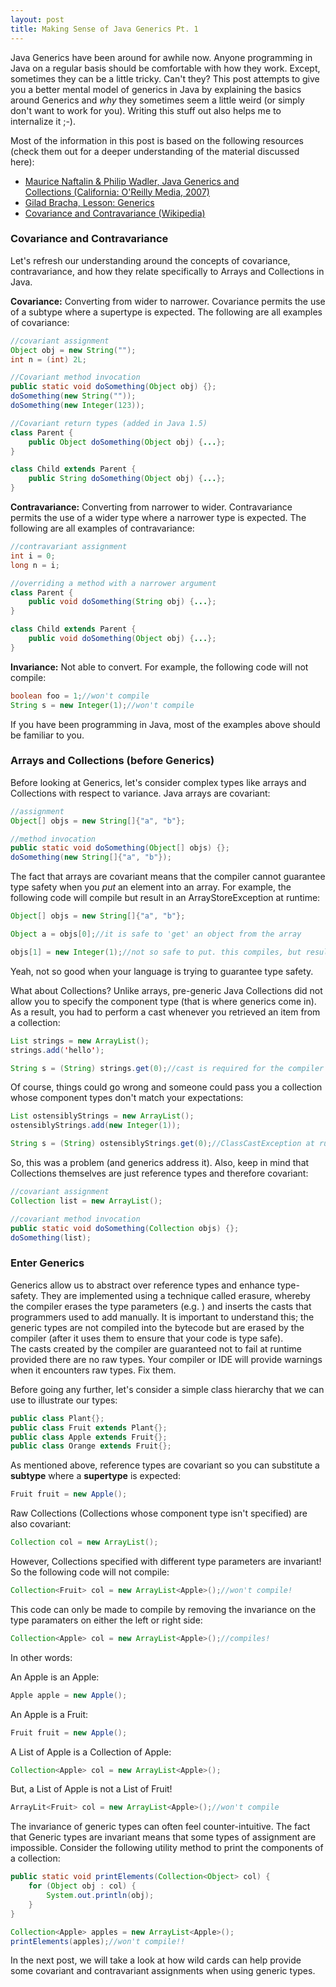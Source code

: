 ```yaml
---
layout: post
title: Making Sense of Java Generics Pt. 1
---
```


Java Generics have been around for awhile now. Anyone programming in Java on a regular basis should be comfortable with how they work. Except, sometimes they can be a little tricky. Can't they? This post attempts to give you a better mental model of generics in Java by explaining the basics around Generics and _why_ they sometimes seem a little weird (or simply don't want to work for you). Writing this stuff out also helps me to internalize it ;-). 

Most of the information in this post is based on the following resources (check them out for a deeper understanding of the material discussed here):

* [Maurice Naftalin & Philip Wadler, Java Generics and Collections (California: O'Reilly Media, 2007)](http://oreilly.com/catalog/9780596527754 "Java Generics and Collections")
* [Gilad Bracha, Lesson: Generics](http://docs.oracle.com/javase/tutorial/extra/generics/index.html "Lesson: Generics")
* [Covariance and Contravariance (Wikipedia)](https://en.wikipedia.org/wiki/Covariance_and_contravariance_(computer_science) "Covariance and Contravariance")

### Covariance and Contravariance

Let's refresh our understanding around the concepts of covariance, contravariance, and how they relate specifically to Arrays and Collections in Java.

__Covariance:__ Converting from wider to narrower. Covariance permits the use of a subtype where a supertype is expected. The following are all examples of covariance:

```java
//covariant assignment
Object obj = new String("");
int n = (int) 2L;

//Covariant method invocation
public static void doSomething(Object obj) {};
doSomething(new String(""));
doSomething(new Integer(123));

//Covariant return types (added in Java 1.5)
class Parent {
    public Object doSomething(Object obj) {...};
}

class Child extends Parent {
    public String doSomething(Object obj) {...};
}
```

__Contravariance:__ Converting from narrower to wider. Contravariance permits the use of a wider type where a narrower type is expected. The following are all examples of contravariance:

```java
//contravariant assignment
int i = 0;
long n = i;

//overriding a method with a narrower argument
class Parent {
    public void doSomething(String obj) {...};
}

class Child extends Parent {
    public void doSomething(Object obj) {...};
}
```

__Invariance:__ Not able to convert. For example, the following code will not compile:

```java
boolean foo = 1;//won't compile
String s = new Integer(1);//won't compile
```

If you have been programming in Java, most of the examples above should be familiar to you.

### Arrays and Collections (before Generics)

Before looking at Generics, let's consider complex types like arrays and Collections with respect to variance. Java arrays are covariant:

```java
//assignment
Object[] objs = new String[]{"a", "b"};

//method invocation
public static void doSomething(Object[] objs) {};
doSomething(new String[]{"a", "b"});
```
The fact that arrays are covariant means that the compiler cannot guarantee type safety when you _put_ an element into an array. For example, the following code will compile but result in an ArrayStoreException at runtime:

```java
Object[] objs = new String[]{"a", "b"};

Object a = objs[0];//it is safe to 'get' an object from the array

objs[1] = new Integer(1);//not so safe to put. this compiles, but results in the ArrayStoreException
```

Yeah, not so good when your language is trying to guarantee type safety.

What about Collections? Unlike arrays, pre-generic Java Collections did not allow you to specify the component type (that is where generics come in). As a result, you had to perform a cast whenever you retrieved an item from a collection:

```java
List strings = new ArrayList();
strings.add('hello');

String s = (String) strings.get(0);//cast is required for the compiler
```

Of course, things could go wrong and someone could pass you a collection whose component types don't match your expectations:

```java
List ostensiblyStrings = new ArrayList();
ostensiblyStrings.add(new Integer(1));

String s = (String) ostensiblyStrings.get(0);//ClassCastException at runtime!
```

So, this was a problem (and generics address it). Also, keep in mind that Collections themselves are just reference types and therefore covariant:

```java
//covariant assignment
Collection list = new ArrayList();

//covariant method invocation
public static void doSomething(Collection objs) {};
doSomething(list);
```

### Enter Generics

Generics allow us to abstract over reference types and enhance type-safety. They are implemented using a technique called erasure, whereby the compiler erases the type parameters (e.g. <String>) and inserts the casts that programmers used to add manually. It is important to understand this; the generic types are not compiled into the bytecode but are erased by the compiler (after it uses them to ensure that your code is type safe). The casts created by the compiler are guaranteed not to fail at runtime provided there are no raw types. Your compiler or IDE will provide warnings when it encounters raw types.  Fix them.

Before going any further, let's consider a simple class hierarchy that we can use to illustrate our types:

```java
public class Plant{};
public class Fruit extends Plant{};
public class Apple extends Fruit{};
public class Orange extends Fruit{};
```

As mentioned above, reference types are covariant so you can substitute a __subtype__ where a __supertype__ is expected:

```java
Fruit fruit = new Apple();
```

Raw Collections (Collections whose component type isn't specified) are also covariant:

```java
Collection col = new ArrayList();
```

However, Collections specified with different type parameters are invariant! So the following code will not compile:

```java
Collection<Fruit> col = new ArrayList<Apple>();//won't compile!
```

This code can only be made to compile by removing the invariance on the type paramaters on either the left or right side:

```java
Collection<Apple> col = new ArrayList<Apple>();//compiles!
```

In other words:

An Apple is an Apple:

```java
Apple apple = new Apple();
```

An Apple is a Fruit:

```java
Fruit fruit = new Apple();
```

A List of Apple is a Collection of Apple:

```java
Collection<Apple> col = new ArrayList<Apple>();
```

But, a List of Apple is not a List of Fruit! 

```java
ArrayLit<Fruit> col = new ArrayList<Apple>();//won't compile
```

The invariance of generic types can often feel counter-intuitive. The fact that Generic types are invariant means that some types of assignment are impossible. Consider the following utility method to print the components of a collection:

```java
public static void printElements(Collection<Object> col) {
    for (Object obj : col) {
        System.out.println(obj);
    }
}

Collection<Apple> apples = new ArrayList<Apple>();
printElements(apples);//won't compile!!
```

In the next post, we will take a look at how wild cards can help provide some covariant and contravariant assignments when using generic types.
